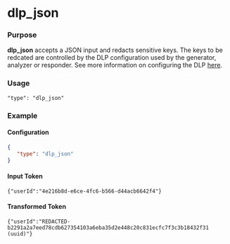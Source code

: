 # dlp_json

### Purpose

**dlp_json** accepts a JSON input and redacts sensitive keys. The keys to be redcated are controlled by the DLP configuration used by the generator, analyzer or responder. See more information on configuring the DLP [here](../../../guides/dlp.md).

### Usage

```
"type": "dlp_json"
```

### Example

#### Configuration

```json
{
   "type": "dlp_json"
}
```

#### Input Token

`{"userId":"4e216b8d-e6ce-4fc6-b566-d44acb6642f4"}`

#### Transformed Token

`{"userId":"REDACTED-b2291a2a7eed78cdb627354103a6eba35d2e448c20c831ecfc7f3c3b18432f31 (uuid)"}`
